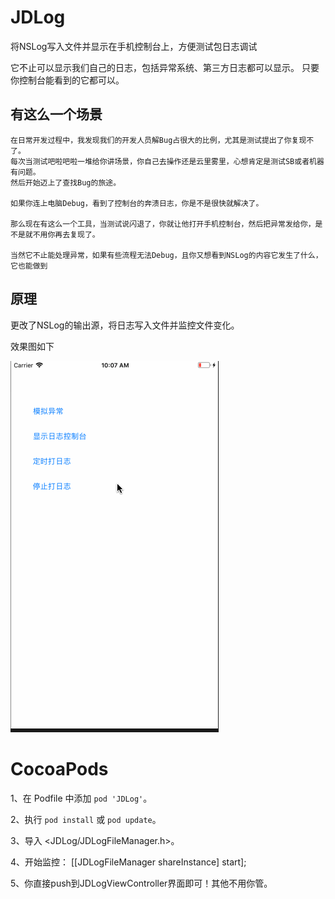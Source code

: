 # JDLog
将NSLog写入文件并显示在手机控制台上，方便测试包日志调试

它不止可以显示我们自己的日志，包括异常系统、第三方日志都可以显示。
只要你控制台能看到的它都可以。

## 有这么一个场景

```
在日常开发过程中，我发现我们的开发人员解Bug占很大的比例，尤其是测试提出了你复现不了。
每次当测试吧啦吧啦一堆给你讲场景，你自己去操作还是云里雾里，心想肯定是测试SB或者机器有问题。
然后开始迈上了查找Bug的旅途。

如果你连上电脑Debug，看到了控制台的奔溃日志，你是不是很快就解决了。

那么现在有这么一个工具，当测试说闪退了，你就让他打开手机控制台，然后把异常发给你，是不是就不用你再去复现了。

当然它不止能处理异常，如果有些流程无法Debug，且你又想看到NSLog的内容它发生了什么，它也能做到
```

## 原理
更改了NSLog的输出源，将日志写入文件并监控文件变化。

效果图如下

![](https://github.com/JDongKhan/JDLog/blob/master/demo.gif)




# CocoaPods

1、在 Podfile 中添加 `pod 'JDLog'`。

2、执行 `pod install` 或 `pod update`。

3、导入 \<JDLog/JDLogFileManager.h\>。

4、开始监控： [[JDLogFileManager shareInstance] start];

5、你直接push到JDLogViewController界面即可！其他不用你管。
